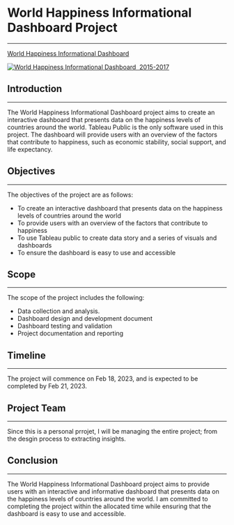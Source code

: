 
# World Happiness Informational Dashboard Project #
-------------------------------------------------------------
 [World Happiness Informational Dashboard](https://public.tableau.com/views/WorldHappinessInformationalDashboard/TitlePage?:language=en-US&:display_count=n&:origin=viz_share_link)
 <div class='tableauPlaceholder' id='viz1676785237130' style='position: relative'><noscript><a href='#'><img alt='World Happiness Informational Dashboard  2015-2017 ' src='https:&#47;&#47;public.tableau.com&#47;static&#47;images&#47;Wo&#47;WorldHappinessInformationalDashboard&#47;TitlePage&#47;1_rss.png' style='border: none' /></a></noscript><object class='tableauViz'  style='display:none;'><param name='host_url' value='https%3A%2F%2Fpublic.tableau.com%2F' /> <param name='embed_code_version' value='3' /> <param name='site_root' value='' /><param name='name' value='WorldHappinessInformationalDashboard&#47;TitlePage' /><param name='tabs' value='no' /><param name='toolbar' value='yes' /><param name='static_image' value='https:&#47;&#47;public.tableau.com&#47;static&#47;images&#47;Wo&#47;WorldHappinessInformationalDashboard&#47;TitlePage&#47;1.png' /> <param name='animate_transition' value='yes' /><param name='display_static_image' value='yes' /><param name='display_spinner' value='yes' /><param name='display_overlay' value='yes' /><param name='display_count' value='yes' /><param name='language' value='en-US' /></object></div> 

## Introduction ##
-------------------
The World Happiness Informational Dashboard project aims to create an interactive dashboard that presents data on the happiness levels of countries around the world. Tableau Public is the only software used in this project. The dashboard will provide users with an overview of the factors that contribute to happiness, such as economic stability, social support, and life expectancy. 

## Objectives ##
-------------------
The objectives of the project are as follows:
* To create an interactive dashboard that presents data on the happiness levels of countries around the world
* To provide users with an overview of the factors that contribute to happiness
* To use Tableau public to create data story and a series of visuals and dashboards
* To ensure the dashboard is easy to use and accessible

## Scope ##
-------------
The scope of the project includes the following:
* Data collection and analysis.
* Dashboard design and development document
* Dashboard testing and validation
* Project documentation and reporting

## Timeline ##
---------------
The project will commence on Feb 18, 2023, and is expected to be completed by Feb 21, 2023.

## Project Team ##
-------------------
Since this is a personal prrojet, I will be managing the entire project; from the desgin process to extracting insights.  

## Conclusion ##
-------------------
The World Happiness Informational Dashboard project aims to provide users with an interactive and informative dashboard that presents data on the happiness levels of countries around the world. I am committed to completing the project within the allocated time while ensuring that the dashboard is easy to use and accessible. 
